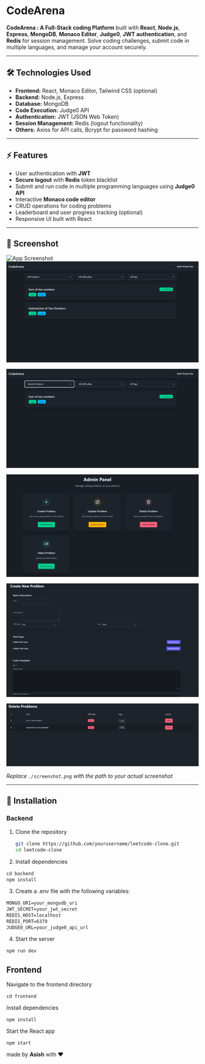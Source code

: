 # CodeArena

**CodeArena : A Full-Stack coding Platform** built with **React**, **Node.js**, **Express**, **MongoDB**, **Monaco Editor**, **Judge0**, **JWT authentication**, and **Redis** for session management. Solve coding challenges, submit code in multiple languages, and manage your account securely.

---

## 🛠 Technologies Used

- **Frontend:** React, Monaco Editor, Tailwind CSS (optional)
- **Backend:** Node.js, Express
- **Database:** MongoDB
- **Code Execution:** Judge0 API
- **Authentication:** JWT (JSON Web Token)
- **Session Management:** Redis (logout functionality)
- **Others:** Axios for API calls, Bcrypt for password hashing

---

## ⚡ Features

- User authentication with **JWT**  
- **Secure logout** with **Redis** token blacklist  
- Submit and run code in multiple programming languages using **Judge0 API**  
- Interactive **Monaco code editor**  
- CRUD operations for coding problems  
- Leaderboard and user progress tracking (optional)  
- Responsive UI built with React  

---

## 📸 Screenshot

![App Screenshot](./screenshot.png)  
![App Screenshot](https://raw.githubusercontent.com/Asishkdas545/CodeArena-2.0/main/public/Screenshot1.png)

![App Screenshot](https://raw.githubusercontent.com/Asishkdas545/CodeArena-2.0/main/public/Screenshot2.png)

![App Screenshot](https://raw.githubusercontent.com/Asishkdas545/CodeArena-2.0/main/public/Screenshot3.png)

![App Screenshot](https://raw.githubusercontent.com/Asishkdas545/CodeArena-2.0/main/public/Screenshot4.png)

![App Screenshot](https://raw.githubusercontent.com/Asishkdas545/CodeArena-2.0/main/public/Screenshot5.png)


*Replace `./screenshot.png` with the path to your actual screenshot*

---

## 🚀 Installation

### Backend
1. Clone the repository
   ```bash
   git clone https://github.com/yourusername/leetcode-clone.git
   cd leetcode-clone
   ```

2. Install dependencies
```
cd backend
npm install
```

3. Create a .env file with the following variables:
```
MONGO_URI=your_mongodb_uri
JWT_SECRET=your_jwt_secret
REDIS_HOST=localhost
REDIS_PORT=6379
JUDGE0_URL=your_judge0_api_url

```

4. Start the server
```
npm run dev
```

## Frontend

Navigate to the frontend directory
```
cd frontend
```

Install dependencies
```
npm install
```

Start the React app
```
npm start
```

made by **Asish** with ❤️ 



